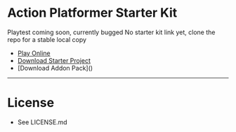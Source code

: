 # Action Platformer Starter Kit

Playtest coming soon, currently bugged
No starter kit link yet, clone the repo for a stable local copy

- [Play Online](https://mymstake.itch.io/actionplatformerstarter)
- [Download Starter Project](https://github.com/raietracer/ActionPlatformerStarter/releases/tag/Latest-Stable)
- \[Download Addon Pack\]()

---

# License

- See LICENSE.md
